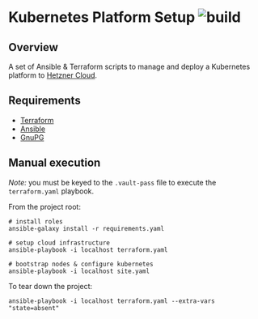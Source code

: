 # Kubernetes Platform Setup ![build](https://github.com/jrmcdonald/terraform-platform/workflows/build/badge.svg)

## Overview

A set of Ansible & Terraform scripts to manage and deploy a Kubernetes platform to [Hetzner Cloud](https://www.hetzner.com/cloud).

## Requirements

* [Terraform](https://www.terraform.io/)
* [Ansible](https://www.ansible.com/)
* [GnuPG](https://gnupg.org/)

## Manual execution

*Note:* you must be keyed to the `.vault-pass` file to execute the `terraform.yaml` playbook.

From the project root:

```shell script
# install roles
ansible-galaxy install -r requirements.yaml

# setup cloud infrastructure
ansible-playbook -i localhost terraform.yaml

# bootstrap nodes & configure kubernetes
ansible-playbook -i localhost site.yaml
```

To tear down the project:

```shell script
ansible-playbook -i localhost terraform.yaml --extra-vars "state=absent"
```